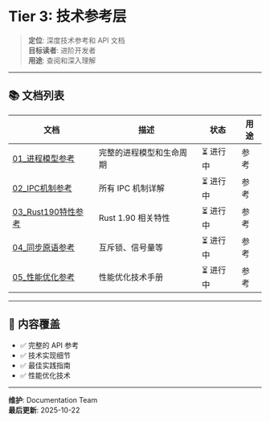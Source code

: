 # Tier 3: 技术参考层

> **定位**: 深度技术参考和 API 文档  
> **目标读者**: 进阶开发者  
> **用途**: 查阅和深入理解

---

## 📚 文档列表

| 文档 | 描述 | 状态 | 用途 |
|------|------|------|------|
| [01_进程模型参考](./01_进程模型参考.md) | 完整的进程模型和生命周期 | ⏳ 进行中 | 参考 |
| [02_IPC机制参考](./02_IPC机制参考.md) | 所有 IPC 机制详解 | ⏳ 进行中 | 参考 |
| [03_Rust190特性参考](./03_Rust190特性参考.md) | Rust 1.90 相关特性 | ⏳ 进行中 | 参考 |
| [04_同步原语参考](./04_同步原语参考.md) | 互斥锁、信号量等 | ⏳ 进行中 | 参考 |
| [05_性能优化参考](./05_性能优化参考.md) | 性能优化技术手册 | ⏳ 进行中 | 参考 |

---

## 🎯 内容覆盖

- ✅ 完整的 API 参考
- ✅ 技术实现细节
- ✅ 最佳实践指南
- ✅ 性能优化技术

---

**维护**: Documentation Team  
**最后更新**: 2025-10-22
